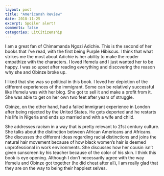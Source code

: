 ```yaml
---
layout: post
title: "Americanah Review"
date: 2018-11-25
excerpt: Spoiler alert!
comments: false
categories: LitCitizenship
---
```

I am a great fan of Chimamanda Ngozi Adichie. This is the second of her books that I’ve read, with the first being Purple Hibiscus. I think that what strikes me the most about Adichie is her ability to make the reader empathize with the characters. I loved Ifemelu and I just wanted her to be happy. I was so upset after reading everything and discovering the reason why she and Obinze broke up.

I liked that she was so political in this book. I loved her depiction of the different experiences of the immigrant. Some can be relatively successful like Ifemelu was with her blog. She got to sell it and make a profit from it. She was able to get on her own two feet after years of struggle.

Obinze, on the other hand, had a failed immigrant experience in London after being rejected by the United States. He gets deported and he restarts his life in Nigeria and ends up married and with a wife and child.

She addresses racism in a way that is pretty relevant to 21st century culture. She talks about the distinction between African Americans and Africans. She discusses the different ideas regarding racial distinctions and joins the natural hair movement because of how black women’s hair is deemed unprofessional in work environments. She discusses how her cousin isn’t given sunscreen by his teacher because of the color of his skin.
I think this book is eye opening. Although I don’t necessarily agree with the way Ifemelu and Obinze got together (he did cheat after all), I am really glad that they are on the way to being their happiest selves.
